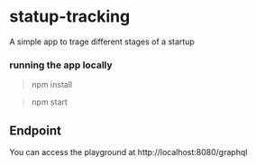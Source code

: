 # statup-tracking
A simple app to trage different stages of a startup

### running the app locally
> npm install

> npm start

## Endpoint
You can access the playground at http://localhost:8080/graphql


